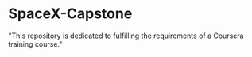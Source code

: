 # SpaceX-Capstone
"This repository is dedicated to fulfilling the requirements of a Coursera training course."
